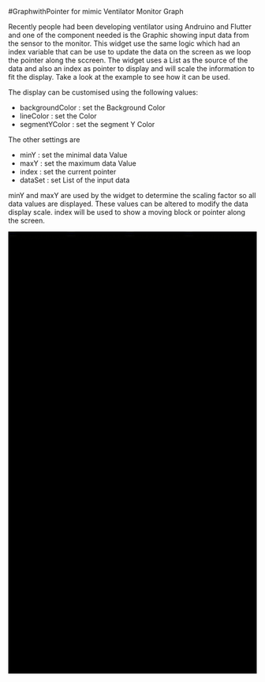 #GraphwithPointer for mimic Ventilator Monitor Graph

Recently people had been developing ventilator using Andruino and Flutter and one of the component needed is the Graphic showing input data from the sensor to the monitor. This widget use the same logic which had an index variable that can be use to update the data on the screen as we loop the pointer along the sccreen. The widget uses a List as the source of the data and also an index as pointer to display and will scale the information to fit the display. Take a look at the example to see how it can be used.

The display can be customised using the following values:
- backgroundColor : set the Background Color
- lineColor : set the Color
- segmentYColor : set the segment Y Color

The other settings are
- minY : set the minimal data Value
- maxY : set the maximum data Value
- index : set the current pointer
- dataSet : set List of the input data

minY and maxY are used by the widget to determine the scaling factor so all data values are displayed. These values can be altered to modify the data display scale. index will be used to show a moving block or pointer along the screen.

![Ventilator Graph Demo](demo.gif)
